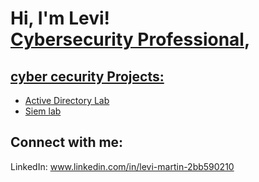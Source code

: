 <h1>Hi, I'm Levi! <br/><a href="(https://github.com/levi-martin66 )"></a> <a href="www.linkedin.com/in/levi-martin-2bb590210">Cybersecurity Professional</a>, <a href=</a></h1>

<h2>cyber cecurity Projects:</h2>

- [Active Directory Lab](https://github.com/levi-martin66/activedirectorylab)
- [Siem lab](https://github.com/levi-martin66/levi-martin66/edit/main/README.md)


<h2>  Connect with me:</h2>


LinkedIn: www.linkedin.com/in/levi-martin-2bb590210

